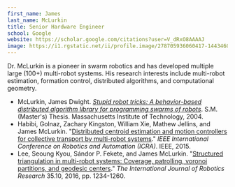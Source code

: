 ```yaml
---
first_name: James
last_name: McLurkin
title: Senior Hardware Engineer
school: Google
website: https://scholar.google.com/citations?user=V_dRxO8AAAAJ
image: https://i1.rgstatic.net/ii/profile.image/278705936060417-1443460081163_Q512/James_Mclurkin.jpg
---
```

Dr. McLurkin is a pioneer in swarm robotics and has developed multiple large (100+) multi-robot systems. His research interests include multi-robot estimation, formation control, distributed algorithms, and computational geometry.
* McLurkin, James Dwight. _[Stupid robot tricks: A behavior-based distributed algorithm library for programming swarms of robots](https://dspace.mit.edu/handle/1721.1/28550)_. S.M. (Master's) Thesis. Massachusetts Institute of Technology, 2004.
* Habibi, Golnaz, Zachary Kingston, William Xie, Mathew Jellins, and James McLurkin. "[Distributed centroid estimation and motion controllers for collective transport by multi-robot systems](https://ieeexplore.ieee.org/stamp/stamp.jsp?arnumber=7139356&casa_token=gFk33QHlS7cAAAAA:lMrf0IIBr0kUZXMjfnL4vs9ywUubZaJiE4VXJXanhURy5keHio2tzF_DQ7_PiaW_61cgyGET&tag=1)." _IEEE International Conference on Robotics and Automation (ICRA)_. IEEE, 2015.
* Lee, Seoung Kyou, Sándor P. Fekete, and James McLurkin. "[Structured triangulation in multi-robot systems: Coverage, patrolling, voronoi partitions, and geodesic centers](https://journals.sagepub.com/doi/abs/10.1177/0278364915624974)." _The International Journal of Robotics Research_ 35.10, 2016, pp. 1234-1260.
